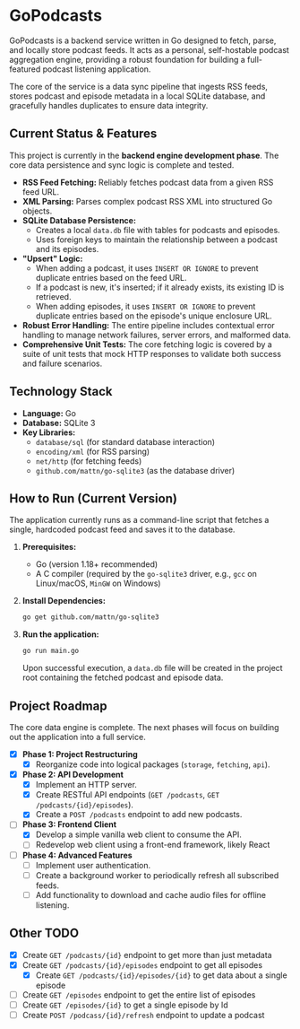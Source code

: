 # GoPodcasts

GoPodcasts is a backend service written in Go designed to fetch, parse, and locally store podcast feeds. It acts as a personal, self-hostable podcast aggregation engine, providing a robust foundation for building a full-featured podcast listening application.

The core of the service is a data sync pipeline that ingests RSS feeds, stores podcast and episode metadata in a local SQLite database, and gracefully handles duplicates to ensure data integrity.

## Current Status & Features

This project is currently in the **backend engine development phase**. The core data persistence and sync logic is complete and tested.

-   **RSS Feed Fetching:** Reliably fetches podcast data from a given RSS feed URL.
-   **XML Parsing:** Parses complex podcast RSS XML into structured Go objects.
-   **SQLite Database Persistence:**
    -   Creates a local `data.db` file with tables for podcasts and episodes.
    -   Uses foreign keys to maintain the relationship between a podcast and its episodes.
-   **"Upsert" Logic:**
    -   When adding a podcast, it uses `INSERT OR IGNORE` to prevent duplicate entries based on the feed URL.
    -   If a podcast is new, it's inserted; if it already exists, its existing ID is retrieved.
    -   When adding episodes, it uses `INSERT OR IGNORE` to prevent duplicate entries based on the episode's unique enclosure URL.
-   **Robust Error Handling:** The entire pipeline includes contextual error handling to manage network failures, server errors, and malformed data.
-   **Comprehensive Unit Tests:** The core fetching logic is covered by a suite of unit tests that mock HTTP responses to validate both success and failure scenarios.

## Technology Stack

-   **Language:** Go
-   **Database:** SQLite 3
-   **Key Libraries:**
    -   `database/sql` (for standard database interaction)
    -   `encoding/xml` (for RSS parsing)
    -   `net/http` (for fetching feeds)
    -   `github.com/mattn/go-sqlite3` (as the database driver)

## How to Run (Current Version)

The application currently runs as a command-line script that fetches a single, hardcoded podcast feed and saves it to the database.

1.  **Prerequisites:**
    -   Go (version 1.18+ recommended)
    -   A C compiler (required by the `go-sqlite3` driver, e.g., `gcc` on Linux/macOS, `MinGW` on Windows)

2.  **Install Dependencies:**
    ```sh
    go get github.com/mattn/go-sqlite3
    ```

3.  **Run the application:**
    ```sh
    go run main.go
    ```
    Upon successful execution, a `data.db` file will be created in the project root containing the fetched podcast and episode data.

## Project Roadmap

The core data engine is complete. The next phases will focus on building out the application into a full service.

-   [x] **Phase 1: Project Restructuring**
    -   [x] Reorganize code into logical packages (`storage`, `fetching`, `api`).
-   [x] **Phase 2: API Development**
    -   [x] Implement an HTTP server.
    -   [x] Create RESTful API endpoints (`GET /podcasts`, `GET /podcasts/{id}/episodes`).
    -   [x] Create a `POST /podcasts` endpoint to add new podcasts.
-   [ ] **Phase 3: Frontend Client**
    -   [x] Develop a simple vanilla web client to consume the API.
    -   [ ] Redevelop web client using a front-end framework, likely React
-   [ ] **Phase 4: Advanced Features**
    -   [ ] Implement user authentication.
    -   [ ] Create a background worker to periodically refresh all subscribed feeds.
    -   [ ] Add functionality to download and cache audio files for offline listening.

## Other TODO

- [x] Create `GET /podcasts/{id}` endpoint to get more than just metadata
- [x] Create `GET /podcasts/{id}/episodes` endpoint to get all episodes
  - [x] Create `GET /podcasts/{id}/episodes/{id}` to get data about a single episode
- [ ] Create `GET /episodes` endpoint to get the entire list of episodes
- [ ] Create `GET /episodes/{id}` to get a single episode by Id
- [ ] Create `POST /podcass/{id}/refresh` endpoint to update a podcast